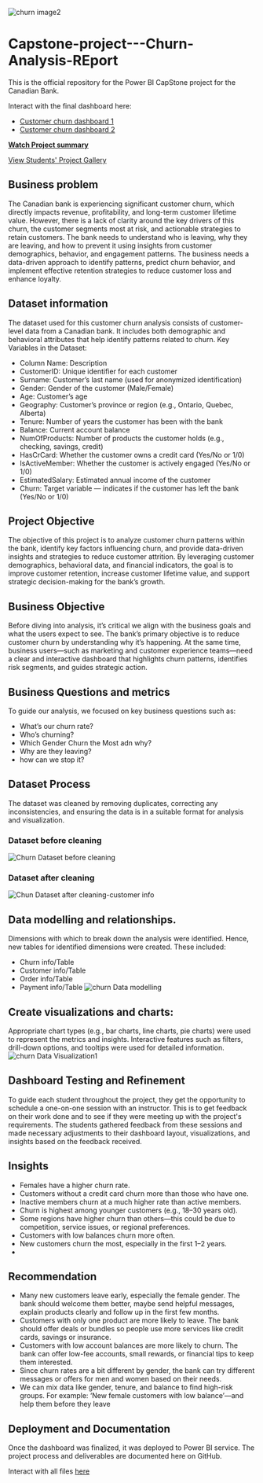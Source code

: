   ![churn image2](https://github.com/user-attachments/assets/d5f25904-0bb5-481b-a224-5399dadc7c5b)


# Capstone-project---Churn-Analysis-REport
This is the official repository for the Power BI CapStone project for the Canadian Bank.

Interact with the final dashboard here:
- [Customer churn dashboard 1](https://drive.google.com/file/d/1BujLr-nim0RcSeBX-YhnZHG4yUogBwaj/view?usp=sharing)
- [Customer churn dashboard 2](https://drive.google.com/file/d/1giP8-V8dTOBxNkYmK8gvbsTwlM479vNG/view?usp=sharing)

**[Watch Project summary](https://youtu.be/XCEgbjmS8E4)**

[View Students' Project Gallery](https://www.linkedin.com/feed/update/urn:li:activity:7087109812831891456) 

## Business problem

The Canadian bank is experiencing significant customer churn, which directly impacts revenue, profitability, and long-term customer lifetime value. However, there is a lack of clarity around the key drivers of this churn, the customer segments most at risk, and actionable strategies to retain customers. The bank needs to understand who is leaving, why they are leaving, and how to prevent it using insights from customer demographics, behavior, and engagement patterns. The business needs a data-driven approach to identify patterns, predict churn behavior, and implement effective retention strategies to reduce customer loss and enhance loyalty.

## Dataset information

The dataset used for this customer churn analysis consists of customer-level data from a Canadian bank. It includes both demographic and behavioral attributes that help identify patterns related to churn.
Key Variables in the Dataset:
- Column Name:	Description
- CustomerID:	Unique identifier for each customer
- Surname:	Customer’s last name (used for anonymized identification)
- Gender:	Gender of the customer (Male/Female)
- Age:	Customer’s age
- Geography:	Customer’s province or region (e.g., Ontario, Quebec, Alberta)
- Tenure:	Number of years the customer has been with the bank
- Balance:	Current account balance
- NumOfProducts:	Number of products the customer holds (e.g., checking, savings, credit)
- HasCrCard:	Whether the customer owns a credit card (Yes/No or 1/0)
- IsActiveMember:	Whether the customer is actively engaged (Yes/No or 1/0)
- EstimatedSalary:	Estimated annual income of the customer
- Churn:	Target variable — indicates if the customer has left the bank (Yes/No or 1/0)

## Project Objective

The objective of this project is to analyze customer churn patterns within the bank, identify key factors influencing churn, and provide data-driven insights and strategies to reduce customer attrition. By leveraging customer demographics, behavioral data, and financial indicators, the goal is to improve customer retention, increase customer lifetime value, and support strategic decision-making for the bank’s growth.

## Business Objective

Before diving into analysis, it’s critical we align with the business goals and what the users expect to see. The bank’s primary objective is to reduce customer churn by understanding why it’s happening. At the same time, business users—such as marketing and customer experience teams—need a clear and interactive dashboard that highlights churn patterns, identifies risk segments, and guides strategic action.

## Business Questions and metrics

To guide our analysis, we focused on key business questions such as: 
- What’s our churn rate?
- Who’s churning?
- Which Gender Churn the Most adn why?
- Why are they leaving?
- how can we stop it?

## Dataset Process
The dataset was cleaned by removing duplicates, correcting any inconsistencies, and ensuring the data is in a suitable format for analysis and visualization.

### Dataset before cleaning
![Churn Dataset before cleaning](https://github.com/user-attachments/assets/4f2efb72-b236-4a9b-bc74-9c90b934436e)

### Dataset after cleaning
![Chun Dataset after cleaning-customer info](https://github.com/user-attachments/assets/8134d9d6-db1f-491c-b8a5-e71af5811c23)


## Data modelling and relationships.
Dimensions with which to break down the analysis were identified. Hence, new tables for identified dimensions were created. These included:

- Churn info/Table 
- Customer info/Table
-  Order info/Table
-  Payment info/Table
 ![churn Data modelling](https://github.com/user-attachments/assets/06e57240-c283-4bda-adfa-52dadbbfbc84)

## Create visualizations and charts:
Appropriate chart types (e.g., bar charts, line charts, pie charts) were used to represent the metrics and insights. Interactive features such as filters, drill-down options, and tooltips were used for detailed information.
![churn Data Visualization1](https://github.com/user-attachments/assets/28f8e6db-921f-41ac-81cd-ed42560e687a)



## Dashboard Testing and Refinement
To guide each student throughout the project, they get the opportunity to schedule a one-on-one session with an instructor. This is to get feedback on their work done and to see if they were meeting up with the project's requirements. The students gathered feedback from these sessions and made necessary adjustments to their dashboard layout, visualizations, and insights based on the feedback received.

## Insights
- Females have a higher churn rate.
- Customers without a credit card churn more than those who have one.
- Inactive members churn at a much higher rate than active members.
- Churn is highest among younger customers (e.g., 18–30 years old).
- Some regions have higher churn than others—this could be due to competition, service issues, or regional preferences.
- Customers with low balances churn more often.
- New customers churn the most, especially in the first 1–2 years.
- 

## Recommendation
- Many new customers leave early, especially the female gender. The bank should welcome them better, maybe send helpful messages, explain products clearly and follow up in the first few months.
- Customers with only one product are more likely to leave. The bank should offer deals or bundles so people use more services like credit cards, savings or insurance.
- Customers with low account balances are more likely to churn. The bank can offer low-fee accounts, small rewards, or financial tips to keep them interested.
- Since churn rates are a bit different by gender, the bank can try different messages or offers for men and women based on their needs.
- We can mix data like gender, tenure, and balance to find high-risk groups. For example: ‘New female customers with low balance’—and help them before they leave



## Deployment and Documentation
Once the dashboard was finalized, it was deployed to Power BI service. The project process and deliverables are documented here on GitHub.

Interact with all files [here](https://drive.google.com/drive/folders/1-OBRSZi56hVZvPPsehdbZAbsOcwzutqp?usp=drive_link) 
